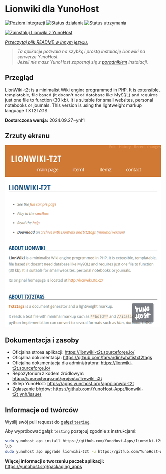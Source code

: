 <!--
To README zostało automatycznie wygenerowane przez <https://github.com/YunoHost/apps/tree/master/tools/readme_generator>
Nie powinno być ono edytowane ręcznie.
-->

# Lionwiki dla YunoHost

[![Poziom integracji](https://apps.yunohost.org/badge/integration/lionwiki-t2t)](https://ci-apps.yunohost.org/ci/apps/lionwiki-t2t/)
![Status działania](https://apps.yunohost.org/badge/state/lionwiki-t2t)
![Status utrzymania](https://apps.yunohost.org/badge/maintained/lionwiki-t2t)

[![Zainstaluj Lionwiki z YunoHost](https://install-app.yunohost.org/install-with-yunohost.svg)](https://install-app.yunohost.org/?app=lionwiki-t2t)

*[Przeczytaj plik README w innym języku.](./ALL_README.md)*

> *Ta aplikacja pozwala na szybką i prostą instalację Lionwiki na serwerze YunoHost.*  
> *Jeżeli nie masz YunoHost zapoznaj się z [poradnikiem](https://yunohost.org/install) instalacji.*

## Przegląd

LionWiki-t2t is a minimalist Wiki engine programmed in PHP. It is extensible, templatable, file based (it doesn't need database like MySQL) and requires just one file to function (30 kb). It is suitable for small websites, personal notebooks or journals. This version is using the lightweight markup language TXT2TAGS.


**Dostarczona wersja:** 2024.09.27~ynh1

## Zrzuty ekranu

![Zrzut ekranu z Lionwiki](./doc/screenshots/screenshot_lionwikit2t.png)

## Dokumentacja i zasoby

- Oficjalna strona aplikacji: <https://lionwiki-t2t.sourceforge.io/>
- Oficjalna dokumentacja: <https://github.com/farvardin/whatistxt2tags>
- Oficjalna dokumentacja dla administratora: <https://lionwiki-t2t.sourceforge.io/>
- Repozytorium z kodem źródłowym: <https://sourceforge.net/projects/lionwiki-t2t>
- Sklep YunoHost: <https://apps.yunohost.org/app/lionwiki-t2t>
- Zgłaszanie błędów: <https://github.com/YunoHost-Apps/lionwiki-t2t_ynh/issues>

## Informacje od twórców

Wyślij swój pull request do [gałęzi `testing`](https://github.com/YunoHost-Apps/lionwiki-t2t_ynh/tree/testing).

Aby wypróbować gałąź `testing` postępuj zgodnie z instrukcjami:

```bash
sudo yunohost app install https://github.com/YunoHost-Apps/lionwiki-t2t_ynh/tree/testing --debug
lub
sudo yunohost app upgrade lionwiki-t2t -u https://github.com/YunoHost-Apps/lionwiki-t2t_ynh/tree/testing --debug
```

**Więcej informacji o tworzeniu paczek aplikacji:** <https://yunohost.org/packaging_apps>
